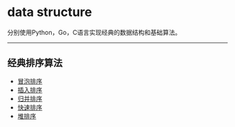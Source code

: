 data structure
=====

分别使用Python，Go，C语言实现经典的数据结构和基础算法。

------


## 经典排序算法
- [冒泡排序](../sorts/bubble_sort/)
- [ 插入排序 ](./sorts/insertion_sort)
- [ 归并排序 ](./sorts/merge_sort)
- [ 快速排序 ](./sorts/quick_sort)
- [ 堆排序 ](./sorts/heap_sort)

